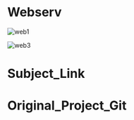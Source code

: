# Webserv
![web1](https://github.com/WEJOJO/Web/assets/46590247/fce6a5de-70f3-4878-b0e6-05395c7c36ef)

![web3](https://github.com/WEJOJO/Web/assets/46590247/011332a9-b380-43f4-9e14-747fe1bee6ba)

# Subject_Link
# Original_Project_Git

